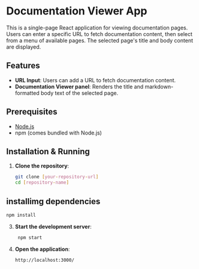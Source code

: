# Documentation Viewer App

This is a single-page React application for viewing documentation pages. Users can enter a specific URL to fetch documentation content, then select from a menu of available pages. The selected page's title and body content are displayed.

## Features

- **URL Input**: Users can add a URL to fetch documentation content.
- **Documentation Viewer panel**: Renders the title and markdown-formatted body text of the selected page.

## Prerequisites

- [Node.js](https://nodejs.org/)
- npm (comes bundled with Node.js)

## Installation & Running

1. **Clone the repository**:
   
   ```bash
   git clone [your-repository-url]
   cd [repository-name]
    ```

## installimg dependencies

   ```bash
   npm install
   ```

3. **Start the development server**:

   ```bash
    npm start
    ```
4. **Open the application**:

   ```bash
   http://localhost:3000/
   ```
